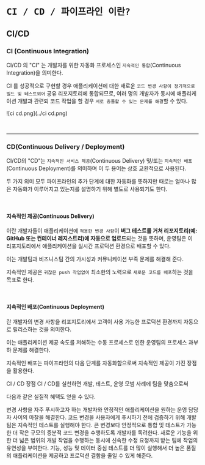 # `CI / CD / 파이프라인 이란?`

## CI/CD
### CI (Continuous Integration)
CI/CD 의 "CI" 는 개발자를 위한 자동화 프로세스인 `지속적인 통합`(Continuous Integration)을 의미한다.

CI 를 성공적으로 구현할 경우 애플리케이션에 대한 새로운 `코드 변경 사항이 정기적으로 빌드 및 테스트외어` 공유 리포지토리에 통합되므로,
여러 명의 개발자가 동시에 애플리케이션 개발과 관련되 코드 작업을 할 경우 `서로 충돌할 수 있는 문제를 해결`할 수 있다.

![ci cd.png](../ci cd.png)

<br>

---
### CD(Continuous Delivery / Deployment)
CI/CD의 "CD"는 `지속적인 서비스 제공`(Continuous Delivery) 및/또는 `지속적인 배포`(Continuous Deployment)를 의미하며 이 두 용어는 상호 교환적으로 사용된다.

두 가지 의미 모두 파이프라인의 추가 단계에 대한 자동화를 뜻하지만 때로는 얼마나 많은 자동화가 이루어지고 있는지를 설명하기 위해 별도로 사용되기도 한다.

<br>

#### 지속적인 제공(Continuous Delivery)
이란 개발자들이 애플리케이션에 `적용한 변경 사항`이 **버그 테스트를 거쳐 리포지토리(예: GitHub 또는 컨테이너 레지스트리)에 자동으로 업로드**되는 것을 뜻하며, 운영팀은 이 리포지토리에서 애플리케이션을 실시간 프로덕션 환경으로 배포할 수 있다.

이는 개발팀과 비즈니스팀 간의 가시성과 커뮤니케이션 부족 문제를 해결해 준다.

지속적인 제공은 `귀찮은 push 작업없이` 최소한의 노력으로 `새로운 코드를 배포`하는 것을 목표로 한다.


<br>

#### 지속적인 배포(Continuous Deployment)
란 개발자의 변경 사항을 리포지토리에서 고객이 사용 가능한 프로덕션 환경까지 자동으로 릴리스하는 것을 의미한다.

이는 애플리케이션 제공 속도를 저해하는 수동 프로세스로 인한 운영팀의 프로세스 과부하 문제를 해결한다.

지속적인 배포는 파이프라인의 다음 단계를 자동화함으로써 지속적인 제공이 가진 장점을 활용한다.

CI / CD 장점
CI / CD를 실천하면 개발, 테스트, 운영 모범 사례에 팀을 맞춤으로써

다음과 같은 실질적 혜택도 얻을 수 있다.

변경 사항을 자주 푸시하고자 하는 개발자와 안정적인 애플리케이션을 원하는 운영 담당자 사이의 마찰을 해결한다.
코드 변경을 사용자에게 푸시하기 전에 검증하기 위해 개발 팀은 지속적인 테스트를 실행해야 한다.
큰 변경보다 안정적으로 통합 및 테스트가 가능한 더 작은 규모의 증분적 코드 변경을 수행하도록 개발자를 독려한다.
새로운 기능을 위한 더 넓은 범위의 개발 작업을 수행하는 동시에 신속한 수정 요청까지 받는 팀에 작업의 유연성을 부여한다.
기능, 성능 및 데이터 중심 테스트를 더 많이 실행해서 더 높은 품질의 애플리케이션을 제공하고 프로덕션 결함을 줄일 수 있게 해준다.